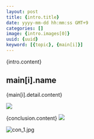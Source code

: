 ```yaml
---
layout: post
title: {intro.title}
date: yyyy-mm-dd hh:mm:ss GMT+9
categories: []
image: {intro.images[0]}
uuid: {uuid}
keyword: [{topic}, {main[i]}]
---
```


{intro.content}

## main[i].name
{main[i].detail.content}

![]({main[i].detail.images})

{conclusion.content}
![]({conclusion.images})

![con_1.jpg](images/con_1.jpg)